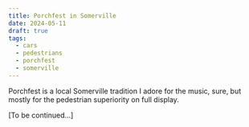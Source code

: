 ```yaml
---
title: Porchfest in Somerville
date: 2024-05-11
draft: true
tags:
  - cars
  - pedestrians
  - porchfest
  - somerville
---
```


Porchfest is a local Somerville tradition I adore for the music, sure, but mostly for the pedestrian superiority on full display.

[To be continued...]
